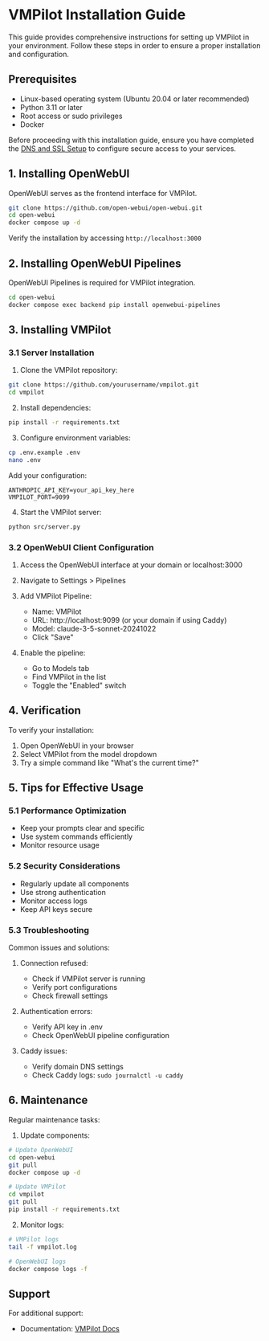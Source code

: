 # VMPilot Installation Guide

This guide provides comprehensive instructions for setting up VMPilot in your environment. Follow these steps in order to ensure a proper installation and configuration.

## Prerequisites

- Linux-based operating system (Ubuntu 20.04 or later recommended)
- Python 3.11 or later
- Root access or sudo privileges
- Docker

Before proceeding with this installation guide, ensure you have completed the [DNS and SSL Setup](dns_ssl_setup.md) to configure secure access to your services.

## 1. Installing OpenWebUI

OpenWebUI serves as the frontend interface for VMPilot.

```bash
git clone https://github.com/open-webui/open-webui.git
cd open-webui
docker compose up -d
```

Verify the installation by accessing `http://localhost:3000`

## 2. Installing OpenWebUI Pipelines

OpenWebUI Pipelines is required for VMPilot integration.

```bash
cd open-webui
docker compose exec backend pip install openwebui-pipelines
```

## 3. Installing VMPilot

### 3.1 Server Installation

1. Clone the VMPilot repository:
```bash
git clone https://github.com/yourusername/vmpilot.git
cd vmpilot
```

2. Install dependencies:
```bash
pip install -r requirements.txt
```

3. Configure environment variables:
```bash
cp .env.example .env
nano .env
```

Add your configuration:
```
ANTHROPIC_API_KEY=your_api_key_here
VMPILOT_PORT=9099
```

4. Start the VMPilot server:
```bash
python src/server.py
```

### 3.2 OpenWebUI Client Configuration

1. Access the OpenWebUI interface at your domain or localhost:3000

2. Navigate to Settings > Pipelines

3. Add VMPilot Pipeline:
   - Name: VMPilot
   - URL: http://localhost:9099 (or your domain if using Caddy)
   - Model: claude-3-5-sonnet-20241022
   - Click "Save"

4. Enable the pipeline:
   - Go to Models tab
   - Find VMPilot in the list
   - Toggle the "Enabled" switch

## 4. Verification

To verify your installation:

1. Open OpenWebUI in your browser
2. Select VMPilot from the model dropdown
3. Try a simple command like "What's the current time?"

## 5. Tips for Effective Usage

### 5.1 Performance Optimization

- Keep your prompts clear and specific
- Use system commands efficiently
- Monitor resource usage

### 5.2 Security Considerations

- Regularly update all components
- Use strong authentication
- Monitor access logs
- Keep API keys secure

### 5.3 Troubleshooting

Common issues and solutions:

1. Connection refused:
   - Check if VMPilot server is running
   - Verify port configurations
   - Check firewall settings

2. Authentication errors:
   - Verify API key in .env
   - Check OpenWebUI pipeline configuration

3. Caddy issues:
   - Verify domain DNS settings
   - Check Caddy logs: `sudo journalctl -u caddy`

## 6. Maintenance

Regular maintenance tasks:

1. Update components:
```bash
# Update OpenWebUI
cd open-webui
git pull
docker compose up -d

# Update VMPilot
cd vmpilot
git pull
pip install -r requirements.txt
```

2. Monitor logs:
```bash
# VMPilot logs
tail -f vmpilot.log

# OpenWebUI logs
docker compose logs -f
```

## Support

For additional support:
- Documentation: [VMPilot Docs](https://github.com/drorm/vmpilot/docs)
